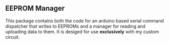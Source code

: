 ## EEPROM Manager

<p style='text-align: justify;'>

This package contains both the code for an arduino based serial command dispatcher that writes to EEPROMs and a manager for reading and uploading data to them. It is desiged for use **exclusively** with my custom circuit.

</p>